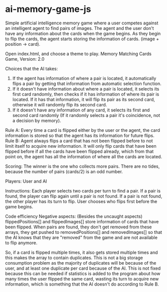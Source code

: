 # ai-memory-game-js
Simple artificial intelligence memory game where a user competes against 
an intelligent agent to find pairs of images. The agent and the user don't
have any information about the cards when the game begins. As they begin to
flip the cards, the agent starts storing the information of cards. 
(image + position -> card).

Open index.html, and choose a theme to play.
Memory Matching Cards Game, Version: 2.0

Choices that the AI takes:
 1) If the agent has information of where a pair is located, it automatically
    flips a pair by getting that information from automatic selection 
    function.
 2) If it doesn't have information about where a pair is located, it selects
    its first card randomly, then checks if it has information of where its
    pair is located. If it has that information, it will flip its pair as
    its second card, otherwise it will randomly flip its second card.
 3) If it doesn't have any information of any card, it selects its first
    and second card randomly (If it randomly selects a pair it's 
    coincidence, not a decision by memory).

 Rule A: Every time a card is flipped either by the user or the agent, the
         card information is stored so that the agent has its information
         for future flips.
 Rule B: Agent always flips a card that has not been flipped before to not
         limit itself to acquire new information.
         It will only flip cards that have been flipped before if all the
         cards have been flipped already, which from that point on, the
         agent has all the information of where all the cards are located.

Scoring: The winner is the one who collects more pairs. There are no tides,
          because the number of pairs (cards/2) is an odd number.

Players: User and AI

Instructions:
 Each player selects two cards per turn to find a pair. If a pair is found,
 the player can flip again until a pair is not found. If a pair is not found,
 the other player has its turn to flip. User chooses who flips first before
 the game begins.
 
Code efficiency
 Negative aspects: (Besides the uncaught aspects)
 flippedPositions[] and flippedImages[] store information of cards that have
 been flipped. When pairs are found, they don't get removed from these
 arrays, they get pushed to removedPositions[] and removedImages[] so that
 the AI knows that they are "removed" from the game and are not available to
 flip anymore.
 
 So, if a card is flipped multiple times, it also gets stored multiple times
 and this makes the array to contain duplicates. This is not a big storage 
 consumption problem as the majority of duplicates will be because of the 
 user, and at least one duplicate per card because of the AI. 
 This is not fixed because this can be needed if statistics is added to the
 program about how many times the user flipped the same card, wasting its 
 turn to acquire new information, which is something that the AI doesn't do
 according to Rule B.
